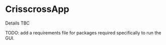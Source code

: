 # CrisscrossApp

Details TBC

TODO: add a requirements file for packages required specifically to run the GUI.
